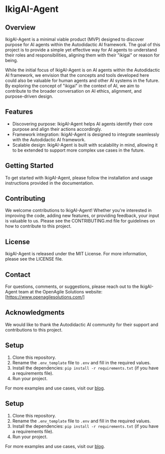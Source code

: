 # IkigAI-Agent

## Overview
IkigAI-Agent is a minimal viable product (MVP) designed to discover purpose for AI agents within the Autodidactic AI framework. The goal of this project is to provide a simple yet effective way for AI agents to understand their roles and responsibilities, aligning them with their "ikigai" or reason for being.

While the initial focus of IkigAI-Agent is on AI agents within the Autodidactic AI framework, we envision that the concepts and tools developed here could also be valuable for human agents and other AI systems in the future. By exploring the concept of "ikigai" in the context of AI, we aim to contribute to the broader conversation on AI ethics, alignment, and purpose-driven design.

## Features
- Discovering purpose: IkigAI-Agent helps AI agents identify their core purpose and align their actions accordingly.
- Framework integration: IkigAI-Agent is designed to integrate seamlessly with the Autodidactic AI framework.
- Scalable design: IkigAI-Agent is built with scalability in mind, allowing it to be extended to support more complex use cases in the future.

## Getting Started
To get started with IkigAI-Agent, please follow the installation and usage instructions provided in the documentation.

## Contributing
We welcome contributions to IkigAI-Agent! Whether you're interested in improving the code, adding new features, or providing feedback, your input is valuable to us. Please see the CONTRIBUTING.md file for guidelines on how to contribute to this project.

## License
IkigAI-Agent is released under the MIT License. For more information, please see the LICENSE file.

## Contact
For questions, comments, or suggestions, please reach out to the IkigAI-Agent team at the OpenAgile Solutions website: [https://www.openagilesolutions.com/]

## Acknowledgments
We would like to thank the Autodidactic AI community for their support and contributions to this project.

## Setup

1. Clone this repository.
2. Rename the `.env_template` file to `.env` and fill in the required values.
3. Install the dependencies: `pip install -r requirements.txt` (if you have a requirements file).
4. Run your project.

For more examples and use cases, visit our [blog](https://www.openagilesolutions.com/blog).

## Setup

1. Clone this repository.
2. Rename the `.env_template` file to `.env` and fill in the required values.
3. Install the dependencies: `pip install -r requirements.txt` (if you have a requirements file).
4. Run your project.

For more examples and use cases, visit our [blog](https://www.openagilesolutions.com/blog).
